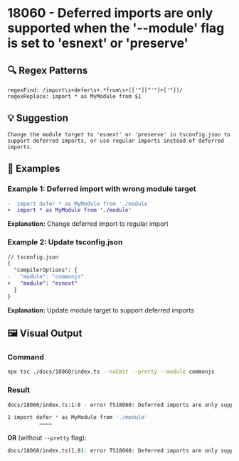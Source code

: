 # 18060 - Deferred imports are only supported when the '--module' flag is set to 'esnext' or 'preserve'

## 🔍 Regex Patterns
```regex
regexFind: /import\s+defer\s+.*from\s+(['"][^'"]+['"])/
regexReplace: import * as MyModule from $1
```

## 💡 Suggestion
```text
Change the module target to 'esnext' or 'preserve' in tsconfig.json to support deferred imports, or use regular imports instead of deferred imports.
```

## 📝 Examples

### Example 1: Deferred import with wrong module target
```diff
-  import defer * as MyModule from './module'
+  import * as MyModule from './module'
```

**Explanation:** Change deferred import to regular import

### Example 2: Update tsconfig.json
```diff
// tsconfig.json
{
  "compilerOptions": {
-   "module": "commonjs"
+   "module": "esnext"
  }
}
```

**Explanation:** Update module target to support deferred imports

## 🖼️ Visual Output
### Command
```bash
npx tsc ./docs/18060/index.ts --noEmit --pretty --module commonjs
```

### Result
```bash
docs/18060/index.ts:1:8 - error TS18060: Deferred imports are only supported when the '--module' flag is set to 'esnext' or 'preserve'.

1 import defer * as MyModule from './module'
          ~~~~
```

**OR** (without `--pretty` flag):

```bash
docs/18060/index.ts(1,8): error TS18060: Deferred imports are only supported when the '--module' flag is set to 'esnext' or 'preserve'.
```
